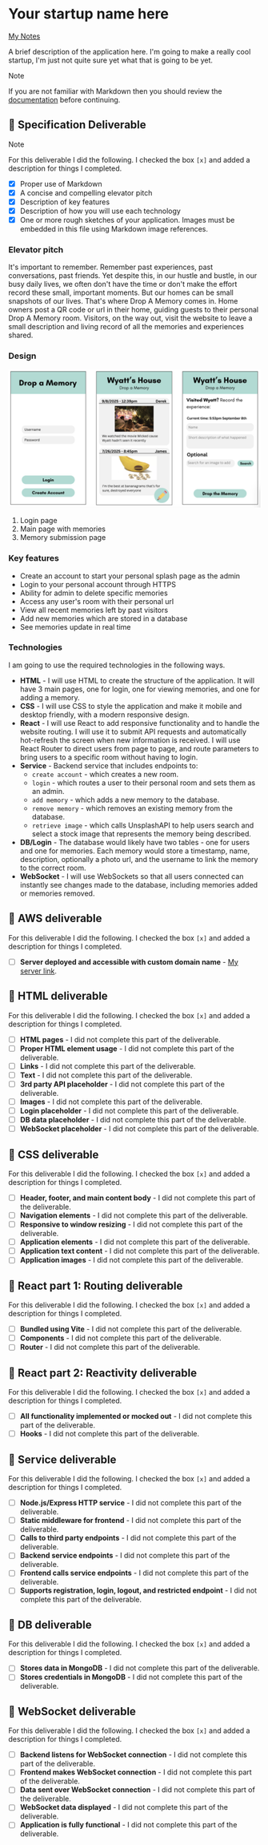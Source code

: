 # Your startup name here

[My Notes](notes.md)

A brief description of the application here. I'm going to make a really cool startup, I'm just not quite sure yet what that is going to be yet.

> [!NOTE]
> If you are not familiar with Markdown then you should review the [documentation](https://docs.github.com/en/get-started/writing-on-github/getting-started-with-writing-and-formatting-on-github/basic-writing-and-formatting-syntax) before continuing.

## 🚀 Specification Deliverable

> [!NOTE]

For this deliverable I did the following. I checked the box `[x]` and added a description for things I completed.

-   [x] Proper use of Markdown
-   [x] A concise and compelling elevator pitch
-   [x] Description of key features
-   [x] Description of how you will use each technology
-   [x] One or more rough sketches of your application. Images must be embedded in this file using Markdown image references.

### Elevator pitch

It's important to remember. Remember past experiences, past conversations, past friends. Yet despite this, in our hustle and bustle, in our busy daily lives, we often don't have the time or don't make the effort record these small, important moments. But our homes can be small snapshots of our lives. That's where Drop A Memory comes in. Home owners post a QR code or url in their home, guiding guests to their personal Drop A Memory room. Visitors, on the way out, visit the website to leave a small description and living record of all the memories and experiences shared.

### Design

![Design image](pictures/design.png)

1. Login page
2. Main page with memories
3. Memory submission page

### Key features

-   Create an account to start your personal splash page as the admin
-   Login to your personal account through HTTPS
-   Ability for admin to delete specific memories
-   Access any user's room with their personal url
-   View all recent memories left by past visitors
-   Add new memories which are stored in a database
-   See memories update in real time

### Technologies

I am going to use the required technologies in the following ways.

-   **HTML** - I will use HTML to create the structure of the application. It will have 3 main pages, one for login, one for viewing memories, and one for adding a memory.
-   **CSS** - I will use CSS to style the application and make it mobile and desktop friendly, with a modern responsive design.
-   **React** - I will use React to add responsive functionality and to handle the website routing. I will use it to submit API requests and automatically hot-refresh the screen when new information is received. I will use React Router to direct users from page to page, and route parameters to bring users to a specific room without having to login.
-   **Service** - Backend service that includes endpoints to:
    -   `create account` - which creates a new room.
    -   `login` - which routes a user to their personal room and sets them as an admin.
    -   `add memory` - which adds a new memory to the database.
    -   `remove memory` - which removes an existing memory from the database.
    -   `retrieve image` - which calls UnsplashAPI to help users search and select a stock image that represents the memory being described.
-   **DB/Login** - The database would likely have two tables - one for users and one for memories. Each memory would store a timestamp, name, description, optionally a photo url, and the username to link the memory to the correct room.
-   **WebSocket** - I will use WebSockets so that all users connected can instantly see changes made to the database, including memories added or memories removed.

## 🚀 AWS deliverable

For this deliverable I did the following. I checked the box `[x]` and added a description for things I completed.

-   [ ] **Server deployed and accessible with custom domain name** - [My server link](https://yourdomainnamehere.click).

## 🚀 HTML deliverable

For this deliverable I did the following. I checked the box `[x]` and added a description for things I completed.

-   [ ] **HTML pages** - I did not complete this part of the deliverable.
-   [ ] **Proper HTML element usage** - I did not complete this part of the deliverable.
-   [ ] **Links** - I did not complete this part of the deliverable.
-   [ ] **Text** - I did not complete this part of the deliverable.
-   [ ] **3rd party API placeholder** - I did not complete this part of the deliverable.
-   [ ] **Images** - I did not complete this part of the deliverable.
-   [ ] **Login placeholder** - I did not complete this part of the deliverable.
-   [ ] **DB data placeholder** - I did not complete this part of the deliverable.
-   [ ] **WebSocket placeholder** - I did not complete this part of the deliverable.

## 🚀 CSS deliverable

For this deliverable I did the following. I checked the box `[x]` and added a description for things I completed.

-   [ ] **Header, footer, and main content body** - I did not complete this part of the deliverable.
-   [ ] **Navigation elements** - I did not complete this part of the deliverable.
-   [ ] **Responsive to window resizing** - I did not complete this part of the deliverable.
-   [ ] **Application elements** - I did not complete this part of the deliverable.
-   [ ] **Application text content** - I did not complete this part of the deliverable.
-   [ ] **Application images** - I did not complete this part of the deliverable.

## 🚀 React part 1: Routing deliverable

For this deliverable I did the following. I checked the box `[x]` and added a description for things I completed.

-   [ ] **Bundled using Vite** - I did not complete this part of the deliverable.
-   [ ] **Components** - I did not complete this part of the deliverable.
-   [ ] **Router** - I did not complete this part of the deliverable.

## 🚀 React part 2: Reactivity deliverable

For this deliverable I did the following. I checked the box `[x]` and added a description for things I completed.

-   [ ] **All functionality implemented or mocked out** - I did not complete this part of the deliverable.
-   [ ] **Hooks** - I did not complete this part of the deliverable.

## 🚀 Service deliverable

For this deliverable I did the following. I checked the box `[x]` and added a description for things I completed.

-   [ ] **Node.js/Express HTTP service** - I did not complete this part of the deliverable.
-   [ ] **Static middleware for frontend** - I did not complete this part of the deliverable.
-   [ ] **Calls to third party endpoints** - I did not complete this part of the deliverable.
-   [ ] **Backend service endpoints** - I did not complete this part of the deliverable.
-   [ ] **Frontend calls service endpoints** - I did not complete this part of the deliverable.
-   [ ] **Supports registration, login, logout, and restricted endpoint** - I did not complete this part of the deliverable.

## 🚀 DB deliverable

For this deliverable I did the following. I checked the box `[x]` and added a description for things I completed.

-   [ ] **Stores data in MongoDB** - I did not complete this part of the deliverable.
-   [ ] **Stores credentials in MongoDB** - I did not complete this part of the deliverable.

## 🚀 WebSocket deliverable

For this deliverable I did the following. I checked the box `[x]` and added a description for things I completed.

-   [ ] **Backend listens for WebSocket connection** - I did not complete this part of the deliverable.
-   [ ] **Frontend makes WebSocket connection** - I did not complete this part of the deliverable.
-   [ ] **Data sent over WebSocket connection** - I did not complete this part of the deliverable.
-   [ ] **WebSocket data displayed** - I did not complete this part of the deliverable.
-   [ ] **Application is fully functional** - I did not complete this part of the deliverable.
